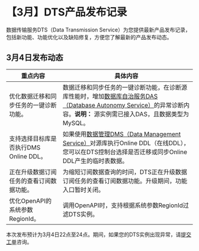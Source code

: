 # 【3月】DTS产品发布记录

数据传输服务DTS（Data Transmission Service）为您提供最新产品发布记录，包括新功能、功能优化以及缺陷修复，方便您了解最新的产品发布动态。

## 3月4日发布动态

|重点内容|具体内容|
|----|----|
|优化数据迁移和同步任务的一键诊断功能。|数据迁移和同步任务的一键诊断功能，在诊断源库性能时，增加[数据库自治服务DAS（Database Autonomy Service）]()的异常诊断内容。**说明：** 源实例需已接入DAS，且数据类型为MySQL。 |
|支持选择目标库是否执行DMS Online DDL。|如果使用[数据管理DMS（Data Management Service）]()对源库执行Online DDL（在线DDL），您可以在DTS控制台选择是否迁移或同步Online DDL产生的临时表数据。|
|正在升级数据订阅任务的查看订阅数据功能。|为缩短订阅数据查询的时间，DTS正在升级数据订阅任务的查看订阅数据功能。升级期间，功能入口暂时关闭。|
|优化OpenAPI的系统参数RegionId。|调用OpenAPI时，支持根据系统参数RegionId过滤DTS实例。|

本次发布预计为3月4日22点至24点。期间，如果您的DTS实例出现异常，请[提交工单](https://selfservice.console.aliyun.com/ticket/category/redis/today)咨询。

